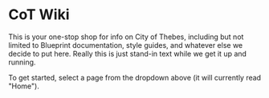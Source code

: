 # CoT Wiki

This is your one-stop shop for info on City of Thebes, including but not limited to Blueprint documentation, style guides, and whatever else we decide to put here. Really this is just stand-in text while we get it up and running.

To get started, select a page from the dropdown above (it will currently read "Home").